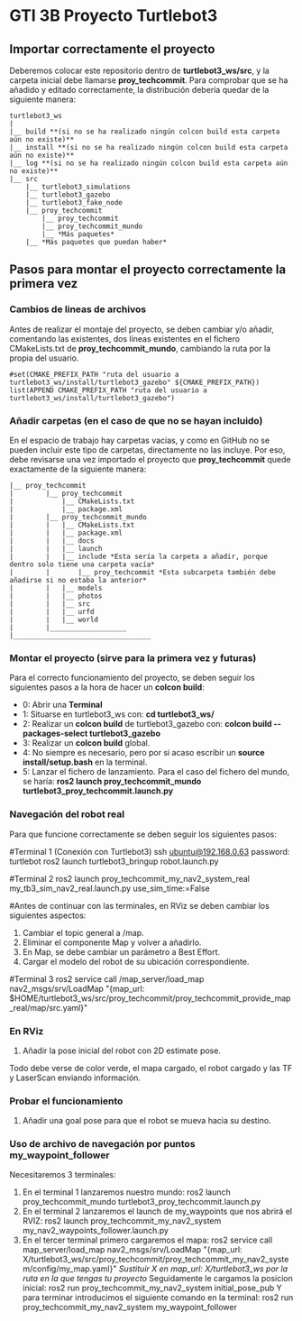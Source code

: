 # GTI 3B Proyecto Turtlebot3
## Importar correctamente el proyecto
Deberemos colocar este repositorio dentro de **turtlebot3_ws/src**, y la carpeta inicial debe llamarse **proy_techcommit**.
Para comprobar que se ha añadido y editado correctamente, la distribución debería quedar de la siguiente manera:
```
turtlebot3_ws
|
|__ build **(si no se ha realizado ningún colcon build esta carpeta aún no existe)**
|__ install **(si no se ha realizado ningún colcon build esta carpeta aún no existe)**
|__ log **(si no se ha realizado ningún colcon build esta carpeta aún no existe)**
|__ src
    |__ turtlebot3_simulations
    |__ turtlebot3_gazebo
    |__ turtlebot3_fake_node
    |__ proy_techcommit
        |__ proy_techcommit
        |__ proy_techcommit_mundo
        |__ *Más paquetes*
    |__ *Más paquetes que puedan haber*
```

## Pasos para montar el proyecto correctamente la primera vez
### Cambios de lineas de archivos

Antes de realizar el montaje del proyecto, se deben cambiar y/o añadir, comentando las existentes, dos líneas existentes en el fichero CMakeLists.txt de **proy_techcommit_mundo**, cambiando la ruta por la propia del usuario.

```
#set(CMAKE_PREFIX_PATH "ruta del usuario a turtlebot3_ws/install/turtlebot3_gazebo" ${CMAKE_PREFIX_PATH}) 
list(APPEND CMAKE_PREFIX_PATH "ruta del usuario a turtlebot3_ws/install/turtlebot3_gazebo")
```
### Añadir carpetas (en el caso de que no se hayan incluido)
En el espacio de trabajo hay carpetas vacias, y como en GitHub no se pueden incluir este tipo de carpetas, directamente no las incluye. Por eso, debe revisarse una vez importado el proyecto que **proy_techcommit** quede exactamente de la siguiente manera:
```
|__ proy_techcommit
|        |__ proy_techcommit
|            |__ CMakeLists.txt
|            |__ package.xml
|        |__ proy_techcommit_mundo
|        |   |__ CMakeLists.txt
|        |   |__ package.xml
|        |   |__ docs
|        |   |__ launch
|        |   |__ include *Esta sería la carpeta a añadir, porque dentro solo tiene una carpeta vacía*
|        |       |__ proy_techcommit *Esta subcarpeta también debe añadirse si no estaba la anterior*
|        |   |__ models
|        |   |__ photos
|        |   |__ src
|        |   |__ urfd
|        |   |__ world
|        |___________________
|__________________________________
```

### Montar el proyecto (sirve para la primera vez y futuras)
Para el correcto funcionamiento del proyecto, se deben seguir los siguientes pasos a la hora de hacer un **colcon build**:
- 0: Abrir una **Terminal**
- 1: Situarse en turtlebot3_ws con: **cd turtlebot3_ws/**
- 2: Realizar un **colcon build** de turtlebot3_gazebo con: **colcon build --packages-select turtlebot3_gazebo**
- 3: Realizar un **colcon build** global.
- 4: No siempre es necesario, pero por si acaso escribir un **source install/setup.bash** en la terminal.
- 5: Lanzar el fichero de lanzamiento. Para el caso del fichero del mundo, se haría: **ros2 launch proy_techcommit_mundo turtlebot3_proy_techcommit.launch.py**

### Navegación del robot real
Para que funcione correctamente se deben seguir los siguientes pasos:

#Terminal 1 (Conexión con Turtlebot3)
ssh ubuntu@192.168.0.63
password: turtlebot
ros2 launch turtlebot3_bringup robot.launch.py

#Terminal 2
ros2 launch proy_techcommit_my_nav2_system_real my_tb3_sim_nav2_real.launch.py use_sim_time:=False

#Antes de continuar con las terminales, en RViz se deben cambiar los siguientes aspectos:
1. Cambiar el topic general a /map.
2. Eliminar el componente Map y volver a añadirlo.
3. En Map, se debe cambiar un parámetro a Best Effort.
4. Cargar el modelo del robot de su ubicación correspondiente.

#Terminal 3
ros2 service call /map_server/load_map nav2_msgs/srv/LoadMap "{map_url: $HOME/turtlebot3_ws/src/proy_techcommit/proy_techcommit_provide_map_real/map/src.yaml}"

### En RViz
1. Añadir la pose inicial del robot con 2D estimate pose.

Todo debe verse de color verde, el mapa cargado, el robot cargado y las TF y LaserScan enviando información.

### Probar el funcionamiento
1. Añadir una goal pose para que el robot se mueva hacia su destino.

### Uso de archivo de navegación por puntos my_waypoint_follower
Necesitaremos 3 terminales:
1. En el terminal 1 lanzaremos nuestro mundo: 
ros2 launch proy_techcommit_mundo turtlebot3_proy_techcommit.launch.py
2. En el terminal 2 lanzaremos el launch de my_waypoints que nos abrirá el RVIZ:
ros2 launch proy_techcommit_my_nav2_system my_nav2_waypoints_follower.launch.py
3. En el tercer terminal primero cargaremos el mapa:
ros2 service call map_server/load_map nav2_msgs/srv/LoadMap "{map_url: X/turtlebot3_ws/src/proy_techcommit/proy_techcommit_my_nav2_system/config/my_map.yaml}"
*Sustituir X en map_url: X/turtlebot3_ws por la ruta en la que tengas tu proyecto*
Seguidamente le cargamos la posicion inicial: ros2 run proy_techcommit_my_nav2_system initial_pose_pub
Y para terminar introducimos el siguiente comando en la terminal: ros2 run proy_techcommit_my_nav2_system my_waypoint_follower




